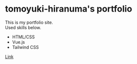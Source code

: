 # tomoyuki-hiranuma's portfolio
This is my portfolio site.  
Used skills below.
- HTML/CSS
- Vue.js  
- Tailwind CSS  

[Link](https://numa-web.netlify.app/)  